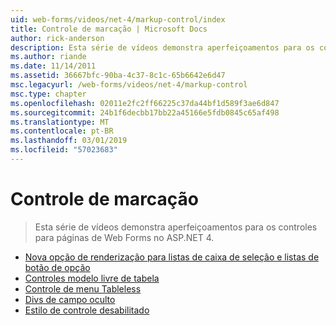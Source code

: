 ```yaml
---
uid: web-forms/videos/net-4/markup-control/index
title: Controle de marcação | Microsoft Docs
author: rick-anderson
description: Esta série de vídeos demonstra aperfeiçoamentos para os controles para páginas de Web Forms no ASP.NET 4.
ms.author: riande
ms.date: 11/14/2011
ms.assetid: 36667bfc-90ba-4c37-8c1c-65b6642e6d47
msc.legacyurl: /web-forms/videos/net-4/markup-control
msc.type: chapter
ms.openlocfilehash: 02011e2fc2ff66225c37da44bf1d589f3ae6d847
ms.sourcegitcommit: 24b1f6decbb17bb22a45166e5fdb0845c65af498
ms.translationtype: MT
ms.contentlocale: pt-BR
ms.lasthandoff: 03/01/2019
ms.locfileid: "57023683"
---
```

<a name="markup-control"></a>Controle de marcação
====================
> Esta série de vídeos demonstra aperfeiçoamentos para os controles para páginas de Web Forms no ASP.NET 4.


- [Nova opção de renderização para listas de caixa de seleção e listas de botão de opção](aspnet-4-quick-hit-new-rendering-option-for-check-box-lists-and-radio-button-lists.md)
- [Controles modelo livre de tabela](aspnet-4-quick-hit-table-free-templated-controls.md)
- [Controle de menu Tableless](aspnet-4-quick-hit-tableless-menu-control.md)
- [Divs de campo oculto](aspnet-4-quick-hit-hidden-field-divs.md)
- [Estilo de controle desabilitado](aspnet-4-quick-hit-disabled-control-styling.md)
